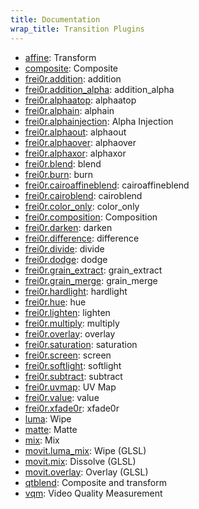 ```yaml
---
title: Documentation
wrap_title: Transition Plugins
---
```

* [affine](../TransitionAffine/): Transform
* [composite](../TransitionComposite/): Composite
* [frei0r.addition](../TransitionFrei0r-addition/): addition
* [frei0r.addition_alpha](../TransitionFrei0r-addition_alpha/): addition_alpha
* [frei0r.alphaatop](../TransitionFrei0r-alphaatop/): alphaatop
* [frei0r.alphain](../TransitionFrei0r-alphain/): alphain
* [frei0r.alphainjection](../TransitionFrei0r-alphainjection/): Alpha Injection
* [frei0r.alphaout](../TransitionFrei0r-alphaout/): alphaout
* [frei0r.alphaover](../TransitionFrei0r-alphaover/): alphaover
* [frei0r.alphaxor](../TransitionFrei0r-alphaxor/): alphaxor
* [frei0r.blend](../TransitionFrei0r-blend/): blend
* [frei0r.burn](../TransitionFrei0r-burn/): burn
* [frei0r.cairoaffineblend](../TransitionFrei0r-cairoaffineblend/): cairoaffineblend
* [frei0r.cairoblend](../TransitionFrei0r-cairoblend/): cairoblend
* [frei0r.color_only](../TransitionFrei0r-color_only/): color_only
* [frei0r.composition](../TransitionFrei0r-composition/): Composition
* [frei0r.darken](../TransitionFrei0r-darken/): darken
* [frei0r.difference](../TransitionFrei0r-difference/): difference
* [frei0r.divide](../TransitionFrei0r-divide/): divide
* [frei0r.dodge](../TransitionFrei0r-dodge/): dodge
* [frei0r.grain_extract](../TransitionFrei0r-grain_extract/): grain_extract
* [frei0r.grain_merge](../TransitionFrei0r-grain_merge/): grain_merge
* [frei0r.hardlight](../TransitionFrei0r-hardlight/): hardlight
* [frei0r.hue](../TransitionFrei0r-hue/): hue
* [frei0r.lighten](../TransitionFrei0r-lighten/): lighten
* [frei0r.multiply](../TransitionFrei0r-multiply/): multiply
* [frei0r.overlay](../TransitionFrei0r-overlay/): overlay
* [frei0r.saturation](../TransitionFrei0r-saturation/): saturation
* [frei0r.screen](../TransitionFrei0r-screen/): screen
* [frei0r.softlight](../TransitionFrei0r-softlight/): softlight
* [frei0r.subtract](../TransitionFrei0r-subtract/): subtract
* [frei0r.uvmap](../TransitionFrei0r-uvmap/): UV Map
* [frei0r.value](../TransitionFrei0r-value/): value
* [frei0r.xfade0r](../TransitionFrei0r-xfade0r/): xfade0r
* [luma](../TransitionLuma/): Wipe
* [matte](../TransitionMatte/): Matte
* [mix](../TransitionMix/): Mix
* [movit.luma_mix](../TransitionMovit-luma_mix/): Wipe (GLSL)
* [movit.mix](../TransitionMovit-mix/): Dissolve (GLSL)
* [movit.overlay](../TransitionMovit-overlay/): Overlay (GLSL)
* [qtblend](../TransitionQtblend/): Composite and transform
* [vqm](../TransitionVqm/): Video Quality Measurement
